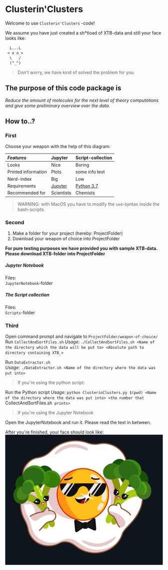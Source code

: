 # Clusterin'Clusters

Welcome to use `Clusterin'Clusters` -code!

We assume you have just created a sh*tload of XTB-data and still your face looks like:
```
  L...L  
 < o o >
  \   /
  (^_^)
  ```

> Don't worry, we have kind of solved the problem for you.

## The purpose of this code package is

*Reduce the amount of molecules for the next level of theory computations and give some preliminary overview over the data.*

## How to..?
### First

Choose your weapon with the help of this diagram:  

| *Features*          | **Jupyter**     | **Script-collection**   |
| :------------------ | :-------------- | :-------------- |
| Looks               | Nice            | Boring          |
| Printed information | Plots           | some info text  |
| Nerd-index          | Big             | Low             |
| Requirements | [Jupyter](https://anaconda.org) | [Python 3.7](https://www.python.org) |
| Recommended for     | Scientists  | Chemists    |

>WARNING: with MacOS you have to modify the `sed`-syntax inside the bash-scripts.

### Second

1. Make a folder for your project (hereby: ProjectFolder)
2. Download your weapon of choice into ProjectFolder  

**For pure testing purposes we have provided you with sample XTB-data. Please download XTB-folder into ProjectFolder**

##### Jupyter Notebook

Files:  
`JupyterNotebook`-folder

##### The Script collection

Files:  
`Scripts`-folder

### Third

Open command prompt and navigate to `ProjectFolder/weapon-of-choice/`
Run `CollectAndSortFiles.sh`
*Usage:* `./CollectAndSortFiles.sh <Name of the directory which the data will be put to> <Absolute path to directory containing XTB_>`

Run `DataExtractor.sh`  
*Usage:* `./DataExtractor.sh <Name of the directory where the data was put into>`

> If you're using the python script:

Run the Python script
*Usage:* `python ClusterinClusters.py $(pwd) <Name of the directory where the data was put into> <the number that `CollectAndSortFiles.sh` prints>`

> If you're using the Jupyter Notebook

Open the JupyterNotebook and run it. Please read the text in between.

After you're finished, your face should look like:
![smile](Archive/Images/egg.png)
